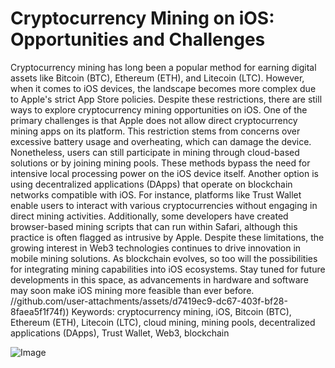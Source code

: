 # Cryptocurrency Mining on iOS: Opportunities and Challenges
Cryptocurrency mining has long been a popular method for earning digital assets like Bitcoin (BTC), Ethereum (ETH), and Litecoin (LTC). However, when it comes to iOS devices, the landscape becomes more complex due to Apple's strict App Store policies. Despite these restrictions, there are still ways to explore cryptocurrency mining opportunities on iOS.
One of the primary challenges is that Apple does not allow direct cryptocurrency mining apps on its platform. This restriction stems from concerns over excessive battery usage and overheating, which can damage the device. Nonetheless, users can still participate in mining through cloud-based solutions or by joining mining pools. These methods bypass the need for intensive local processing power on the iOS device itself.
Another option is using decentralized applications (DApps) that operate on blockchain networks compatible with iOS. For instance, platforms like Trust Wallet enable users to interact with various cryptocurrencies without engaging in direct mining activities. Additionally, some developers have created browser-based mining scripts that can run within Safari, although this practice is often flagged as intrusive by Apple.
Despite these limitations, the growing interest in Web3 technologies continues to drive innovation in mobile mining solutions. As blockchain evolves, so too will the possibilities for integrating mining capabilities into iOS ecosystems. Stay tuned for future developments in this space, as advancements in hardware and software may soon make iOS mining more feasible than ever before. 
 //github.com/user-attachments/assets/d7419ec9-dc67-403f-bf28-8faea5f1f74f))
Keywords: cryptocurrency mining, iOS, Bitcoin (BTC), Ethereum (ETH), Litecoin (LTC), cloud mining, mining pools, decentralized applications (DApps), Trust Wallet, Web3, blockchain

![Image](https://github.com/user-attachments/assets/4a25d116-2220-4385-b08e-f287af8fcbc4)
